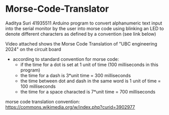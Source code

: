 # Morse-Code-Translator

Aaditya Suri 41935511
Arduino program to convert alphanumeric text input into the serial monitor by the user into morse code using blinking an LED to denote different characters as defined by a convention (see link below)

Video attached shows the Morse Code Translation of "UBC engineering 2024" on the circuit board

 * according to standard convention for morse code:
    * if the time for a dot is set at 1 unit of time (100 milliseconds in this program)
    * the time for a dash is 3*unit time = 300 milliseconds 
    * the time between dot and dash in the same word is 1 unit of time = 100 milliseconds
    * the time for a space characted is 7*unit time = 700 milliseconds
    
 morse code translation convention:
 https://commons.wikimedia.org/w/index.php?curid=3902977
 
